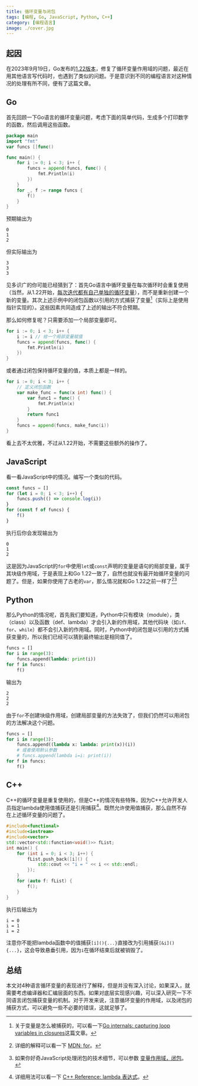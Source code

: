 ```yaml
---
title: 循环变量与闭包
tags: [编程, Go, JavaScript, Python, C++]
category: [编程语言]
image: ./cover.jpg
---
```

## 起因

在2023年9月19日，Go发布的[1.22版本](https://go.dev/blog/loopvar-preview)，修复了循环变量作用域的问题，最近在用其他语言写代码时，也遇到了类似的问题。于是意识到不同的编程语言对这种情况的处理有所不同，便有了这篇文章。

## Go

首先回顾一下Go语言的循环变量问题，考虑下面的简单代码，生成多个打印数字的函数，然后调用这些函数。

```go
package main
import "fmt"
var funcs []func()

func main() {
    for i := 0; i < 3; i++ {
        funcs = append(funcs, func() {
            fmt.Println(i)
        })
    }
    for _, f := range funcs {
        f()
    }
}
```

预期输出为

```plaintext
0
1
2
```

但实际输出为

```plaintext
3
3
3
```

见多识广的你可能已经猜到了：首先Go语言中循环变量在每次循环时会重复使用（当然，从1.22开始，[每次迭代都有自己单独的循环变量](https://go.dev/ref/spec#For_clause)），而不是重新创建一个新的变量。其次上述示例中的闭包函数以引用的方式捕获了变量[^variable_capture]（实际上是使用指针实现的）。这些因素共同造成了上述的输出不符合预期。

[^variable_capture]: 关于变量是怎么被捕获的，可以看一下[Go internals: capturing loop variables in closures](https://eli.thegreenplace.net/2019/go-internals-capturing-loop-variables-in-closures/)这篇文章。

那么如何修复呢？只需要添加一个局部变量即可。

```go
for i := 0; i < 3; i++ {
    i := i // 给一个局部变量赋值
    funcs = append(funcs, func() {
        fmt.Println(i)
    })
}
```

或者通过闭包保持循环变量的值，本质上都是一样的。

```go
for i := 0; i < 3; i++ {
    // 定义闭包函数
    var make_func = func(x int) func() {
        var func1 = func() {
            fmt.Println(x)
        }
        return func1
    }
    funcs = append(funcs, make_func(i))
}
```

看上去不太优雅，不过从1.22开始，不需要这些额外的操作了。

## JavaScript

看一看JavaScript中的情况。编写一个类似的代码。

```javascript
const funcs = []
for (let i = 0; i < 3; i++) {
    funcs.push(() => console.log(i))
}
for (const f of funcs) {
    f()
}
```

执行后你会发现输出为

```plaintext
0
1
2
```

这是因为JavaScript的`for`中使用`let`或`const`声明的变量是语句的局部变量，属于其块级作用域，于是表现上和Go 1.22一致了，自然也就没有最开始循环变量的问题了。但是，如果你使用了古老的`var`，那么情况就和Go 1.22之前一样了[^js_for][^js_closure]

[^js_for]: 详细的解释可以看一下 [MDN: for](https://developer.mozilla.org/zh-CN/docs/Web/JavaScript/Reference/Statements/for#initialization)。

[^js_closure]: 如果你好奇JavaScript处理闭包的技术细节，可以参数 [变量作用域，闭包](https://zh.javascript.info/closure)。

## Python

那么Python的情况呢，首先我们要知道，Python中只有模块（module），类（class）以及函数（def、lambda）才会引入新的作用域，其他代码块（如`if`、`for`、`while`）都不会引入新的作用域。同时，Python中的闭包是以引用的方式捕获变量的，所以我们已经可以猜到最终输出是相同值了。

```python
funcs = []
for i in range(3):
    funcs.append(lambda: print(i))
for f in funcs:
    f()
```

输出为

```plaintext
2
2
2
```

由于`for`不创建块级作用域，创建局部变量的方法失效了，但我们仍然可以用闭包的方法解决这个问题。

```python
funcs = []
for i in range(3):
    funcs.append((lambda x: lambda: print(x))(i))
    # 或者使用默认参数
    # funcs.append(lambda i=i: print(i))
for f in funcs:
    f()
```

## C++

C++的循环变量是重复使用的，但是C++的情况有些特殊，因为C++允许开发人员指定lambda使用值捕获还是引用捕获[^lambda_capture]。既然允许使用值捕获，那么自然不存在上述循环变量的问题了。

[^lambda_capture]: 详细用法可以看一下 [C++ Reference: lambda 表达式](https://zh.cppreference.com/w/cpp/language/lambda#lambda_.E6.8D.95.E8.8E.B7)。

```cpp
#include<functional>
#include<iostream>
#include<vector>
std::vector<std::function<void()>> fList;
int main() {
    for (int i = 0; i < 3; i++) {
        fList.push_back([i]() { 
            std::cout << "i = " << i << std::endl;
        });
    }
    for (auto f: fList) {
        f();
    }
}
```

执行后输出为

```plaintext
i = 0
i = 1
i = 2
```

注意你不能把lambda函数中的值捕获`[i](){...}`直接改为引用捕获`[&i](){...}`，这会导致悬垂引用，因为`i`在循环结束后就被销毁了。

## 总结

本文对4种语言循环变量的表现进行了解释，但是并没有深入讨论，如果深入，就需要考虑编译器和汇编层面的东西。如果对底层实现感兴趣，可以深入研究一下不同语言闭包捕获变量的机制。对于开发来说，注意循环变量的作用域，以及闭包的捕获方式，可以避免一些不必要的错误，这就足够了。
